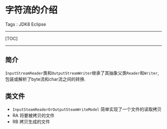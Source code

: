 # 字符流的介绍

Tags : JDK8 Eclipse

---

[TOC]

---

## 简介

`InputStreamReader`类和`OutputStreamWriter`继承了其抽象父类`Reader`和`Writer`,包装或解析了byte流和char流之间的转换.
## 类文件

* `InputSteamReaderOrOutputSteamWriteModel`               简单实现了一个文件的读取拷贝
* RA                                                                  将要被拷贝的文件
* RB                                                                  拷贝生成的文件